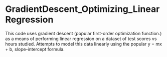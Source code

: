 # GradientDescent_Optimizing_LinearRegression

This code uses gradient descent (popular first-order optimization function.) as a means of performing linear regression on a dataset
of test scores vs hours studied.  Attempts to model this data linearly using the popular y = mx + b, slope-intercept formula.
